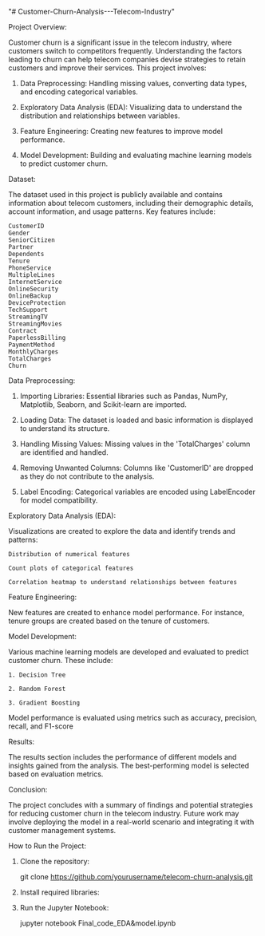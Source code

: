 "# Customer-Churn-Analysis---Telecom-Industry" 

Project Overview:

Customer churn is a significant issue in the telecom industry, where customers switch to competitors frequently. Understanding the factors leading to churn can help telecom companies devise strategies to retain customers and improve their services. This project involves:

1. Data Preprocessing: Handling missing values, converting data types, and encoding categorical variables.

2. Exploratory Data Analysis (EDA): Visualizing data to understand the distribution and relationships between variables.

3. Feature Engineering: Creating new features to improve model performance.

4. Model Development: Building and evaluating machine learning models to predict customer churn.

Dataset:

  The dataset used in this project is publicly available and contains information about telecom customers, including their demographic details, account information, and usage patterns. Key features include:

    CustomerID
    Gender
    SeniorCitizen
    Partner
    Dependents
    Tenure
    PhoneService
    MultipleLines
    InternetService
    OnlineSecurity
    OnlineBackup
    DeviceProtection
    TechSupport
    StreamingTV
    StreamingMovies
    Contract
    PaperlessBilling
    PaymentMethod
    MonthlyCharges
    TotalCharges
    Churn

Data Preprocessing:

  1. Importing Libraries: Essential libraries such as Pandas, NumPy, Matplotlib, Seaborn, and Scikit-learn are imported.

  2. Loading Data: The dataset is loaded and basic information is displayed to understand its structure.

  3. Handling Missing Values: Missing values in the 'TotalCharges' column are identified and handled.

  4. Removing Unwanted Columns: Columns like 'CustomerID' are dropped as they do not contribute to the analysis.

  5. Label Encoding: Categorical variables are encoded using LabelEncoder for model compatibility.


Exploratory Data Analysis (EDA):

  Visualizations are created to explore the data and identify trends and patterns:

    Distribution of numerical features

    Count plots of categorical features

    Correlation heatmap to understand relationships between features

Feature Engineering:

  New features are created to enhance model performance. For instance, tenure groups are created based on the tenure of customers.

Model Development:

  Various machine learning models are developed and evaluated to predict customer churn. These include:

    1. Decision Tree
  
    2. Random Forest

    3. Gradient Boosting

Model performance is evaluated using metrics such as accuracy, precision, recall, and F1-score

Results:

  The results section includes the performance of different models and insights gained from the analysis. The best-performing model is selected based on evaluation metrics.

Conclusion:

  The project concludes with a summary of findings and potential strategies for reducing customer churn in the telecom industry. Future work may involve deploying the model in a real-world scenario and integrating it with    customer management systems.


How to Run the Project:

1. Clone the repository:

   git clone https://github.com/yourusername/telecom-churn-analysis.git

2. Install required libraries:

3. Run the Jupyter Notebook:

   jupyter notebook Final_code_EDA&model.ipynb

   

   

  





